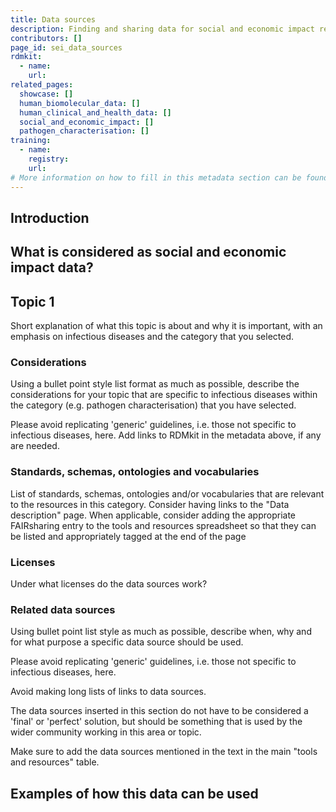 ```yaml
---
title: Data sources
description: Finding and sharing data for social and economic impact related data sources.
contributors: []
page_id: sei_data_sources
rdmkit:
  - name:
    url:
related_pages: 
  showcase: []
  human_biomolecular_data: []
  human_clinical_and_health_data: []
  social_and_economic_impact: []
  pathogen_characterisation: []
training:
  - name:
    registry:
    url:
# More information on how to fill in this metadata section can be found here https://www.infectious-diseases-toolkit.org/contribute/page_metadata
---
```


## Introduction


## What is considered as social and economic impact data?


## Topic 1 

<!--- Subsection related to a specific topic related to the data sources of the category that you selected.--->

Short explanation of what this topic is about and why it is important, with an emphasis on infectious diseases and the category that you selected.

### Considerations

Using a bullet point style list format as much as possible, describe the considerations for your topic that are specific to infectious diseases within the category (e.g. pathogen characterisation) that you have selected.

Please avoid replicating 'generic' guidelines, i.e. those not specific to infectious diseases, here. Add links to RDMkit in the metadata above, if any are needed. 

### Standards, schemas, ontologies and vocabularies 

<!--- (optional) --->

List of standards, schemas, ontologies and/or vocabularies that are relevant to the resources in this category. Consider having links to the "Data description" page.
When applicable, consider adding the appropriate FAIRsharing entry to the tools and resources spreadsheet so that they can be listed and appropriately tagged at the end of the page

### Licenses 

<!--- (optional) --->

Under what licenses do the data sources work?

### Related data sources

Using bullet point list style as much as possible, describe when, why and for what purpose a specific data source should be used.

Please avoid replicating 'generic' guidelines, i.e. those not specific to infectious diseases, here.

Avoid making long lists of links to data sources.

The data sources inserted in this section do not have to be considered a 'final' or 'perfect' solution, but should be something that is used by the wider community working in this area or topic.

Make sure to add the data sources mentioned in the text in the main "tools and resources" table.

## Examples of how this data can be used
